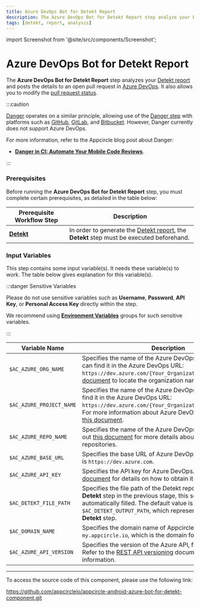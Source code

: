 ```yaml
---
title: Azure DevOps Bot for Detekt Report
description: The Azure DevOps Bot for Detekt Report step analyze your Detekt report and post the report details within the opened pull request in Azure DevOps.
tags: [detekt, report, analysis]
---
```


import Screenshot from '@site/src/components/Screenshot';

# Azure DevOps Bot for Detekt Report

The **Azure DevOps Bot for Detekt Report** step analyzes your [Detekt report](https://detekt.dev/docs/introduction/reporting/) and posts the details to an open pull request in [Azure DevOps](https://learn.microsoft.com/en-us/azure/devops/). It also allows you to modify the [pull request status](https://learn.microsoft.com/en-us/rest/api/azure/devops/git/pull-request-statuses).

:::caution

[Danger](https://danger.systems/) operates on a similar principle, allowing use of the [Danger step](/workflows/common-workflow-steps/danger) with platforms such as [GitHub](https://github.com/), [GitLab](https://about.gitlab.com/), and [Bitbucket](https://bitbucket.org/product/guides/getting-started/overview#a-brief-overview-of-bitbucket). However, Danger currently does not support Azure DevOps.

For more information, refer to the Appcircle blog post about Danger:
- [**Danger in CI: Automate Your Mobile Code Reviews**](https://appcircle.io/blog/danger-in-ci-automate-your-mobile-code-reviews).

:::

### Prerequisites

Before running the **Azure DevOps Bot for Detekt Report** step, you must complete certain prerequisites, as detailed in the table below:

| Prerequisite Workflow Step                       | Description                                      |
 |-------------------------------------------------|--------------------------------------------------|
 | [**Detekt**](/workflows/android-specific-workflow-steps/detekt) | In order to generate the [Detekt report](https://detekt.dev/docs/introduction/reporting/), the **Detekt** step must be executed beforehand.  |

<Screenshot url='https://cdn.appcircle.io/docs/assets/android-workflow-components-azure-bot-for-detekt-report_1.png'/>

### Input Variables

This step contains some input variable(s). It needs these variable(s) to work. The table below gives explanation for this variable(s).

<Screenshot url='https://cdn.appcircle.io/docs/assets/android-workflow-components-azure-bot-for-detekt-report_2.png'/>

:::danger Sensitive Variables

Please do not use sensitive variables such as **Username**, **Password**, **API Key**, or **Personal Access Key** directly within the step.

We recommend using [**Environment Variables**](/build/build-environment-variables) groups for such sensitive variables.

:::

| Variable Name              | Description                                    | Status |
|----------------------------|------------------------------------------------|--------|
| `$AC_AZURE_ORG_NAME`       | Specifies the name of the Azure DevOps organization. You can find it in the Azure DevOps URL:  `https://dev.azure.com/{Your_Organization}`. Check out [this document](https://learn.microsoft.com/en-us/answers/questions/1080972/find-organization-name) to locate the organization name. | Required |
| `$AC_AZURE_PROJECT_NAME`   | Specifies the name of the Azure DevOps project. You can find it in the Azure DevOps URL: `https://dev.azure.com/{Your_Organization}/{Your_Project}`. For more information about Azure DevOps projects, refer to [this document](https://learn.microsoft.com/en-us/azure/devops/user-guide/project-admin-tutorial?toc=%2Fazure%2Fdevops%2Forganizations%2Ftoc.json&view=azure-devops). | Required |
| `$AC_AZURE_REPO_NAME`      | Specifies the name of the Azure DevOps repository. Check out [this document](https://learn.microsoft.com/en-us/azure/devops/repos/git/repository-settings) for more details about Azure DevOps repositories. | Required |
| `$AC_AZURE_BASE_URL`       | Specifies the base URL of Azure DevOps. The default value is `https://dev.azure.com`. | Required |
| `$AC_AZURE_API_KEY`        | Specifies the API key for Azure DevOps. Refer to [this document](https://learn.microsoft.com/en-us/azure/devops/organizations/accounts/use-personal-access-tokens-to-authenticate) for details on how to obtain it. | Required |
| `$AC_DETEKT_FILE_PATH`     | Specifies the file path of the Detekt report. If you used the **Detekt** step in the previous stage, this section will be automatically filled. The default value is `$AC_DETEKT_OUTPUT_PATH`, which represents the output of the **Detekt** step. | Required |
| `$AC_DOMAIN_NAME`          | Specifies the domain name of Appcircle. The default value is `my.appcircle.io`, which is the domain for Appcircle Cloud. | Required |
| `$AC_AZURE_API_VERSION`    | Specifies the version of the Azure API, for example: `7.1`. Refer to the [REST API versioning](https://learn.microsoft.com/en-us/azure/devops/integrate/concepts/rest-api-versioning) document for more information. | Required |

---

To access the source code of this component, please use the following link:

https://github.com/appcircleio/appcircle-android-azure-bot-for-detekt-component.git